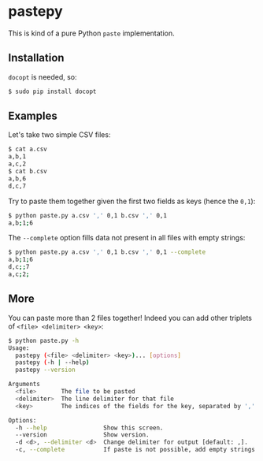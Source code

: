 pastepy
=======
This is kind of a pure Python `paste` implementation.

Installation
------------
`docopt` is needed, so:
```bash
$ sudo pip install docopt
```

Examples
--------
Let's take two simple CSV files:
```bash
$ cat a.csv
a,b,1
a,c,2
$ cat b.csv
a,b,6
d,c,7
```
Try to paste them together given the first two fields as keys (hence the `0,1`):
```bash
$ python paste.py a.csv ',' 0,1 b.csv ',' 0,1
a,b;1;6
```
The `--complete` option fills data not present in all files with empty strings:
```bash
$ python paste.py a.csv ',' 0,1 b.csv ',' 0,1 --complete
a,b;1;6
d,c;;7
a,c;2;
```

More
----
You can paste more than 2 files together!
Indeed you can add other triplets of `<file> <delimiter> <key>`:
```bash
$ python paste.py -h
Usage:
  pastepy (<file> <delimiter> <key>)... [options]
  pastepy (-h | --help)
  pastepy --version

Arguments
  <file>       The file to be pasted
  <delimiter>  The line delimiter for that file
  <key>        The indices of the fields for the key, separated by ','

Options:
  -h --help                Show this screen.
  --version                Show version.
  -d <d>, --delimiter <d>  Change delimiter for output [default: ,].
  -c, --complete           If paste is not possible, add empty strings.

```


